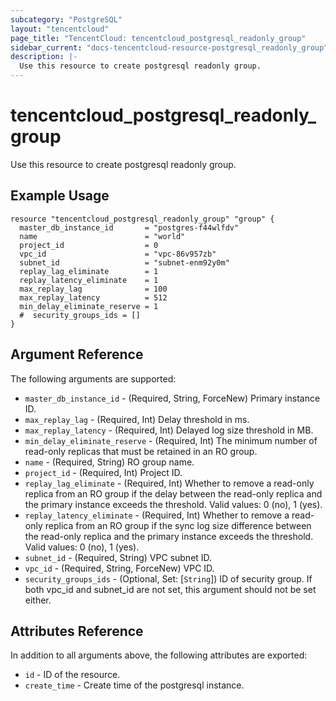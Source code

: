```yaml
---
subcategory: "PostgreSQL"
layout: "tencentcloud"
page_title: "TencentCloud: tencentcloud_postgresql_readonly_group"
sidebar_current: "docs-tencentcloud-resource-postgresql_readonly_group"
description: |-
  Use this resource to create postgresql readonly group.
---
```


# tencentcloud_postgresql_readonly_group

Use this resource to create postgresql readonly group.

## Example Usage

```hcl
resource "tencentcloud_postgresql_readonly_group" "group" {
  master_db_instance_id       = "postgres-f44wlfdv"
  name                        = "world"
  project_id                  = 0
  vpc_id                      = "vpc-86v957zb"
  subnet_id                   = "subnet-enm92y0m"
  replay_lag_eliminate        = 1
  replay_latency_eliminate    = 1
  max_replay_lag              = 100
  max_replay_latency          = 512
  min_delay_eliminate_reserve = 1
  #  security_groups_ids = []
}
```

## Argument Reference

The following arguments are supported:

* `master_db_instance_id` - (Required, String, ForceNew) Primary instance ID.
* `max_replay_lag` - (Required, Int) Delay threshold in ms.
* `max_replay_latency` - (Required, Int) Delayed log size threshold in MB.
* `min_delay_eliminate_reserve` - (Required, Int) The minimum number of read-only replicas that must be retained in an RO group.
* `name` - (Required, String) RO group name.
* `project_id` - (Required, Int) Project ID.
* `replay_lag_eliminate` - (Required, Int) Whether to remove a read-only replica from an RO group if the delay between the read-only replica and the primary instance exceeds the threshold. Valid values: 0 (no), 1 (yes).
* `replay_latency_eliminate` - (Required, Int) Whether to remove a read-only replica from an RO group if the sync log size difference between the read-only replica and the primary instance exceeds the threshold. Valid values: 0 (no), 1 (yes).
* `subnet_id` - (Required, String) VPC subnet ID.
* `vpc_id` - (Required, String, ForceNew) VPC ID.
* `security_groups_ids` - (Optional, Set: [`String`]) ID of security group. If both vpc_id and subnet_id are not set, this argument should not be set either.

## Attributes Reference

In addition to all arguments above, the following attributes are exported:

* `id` - ID of the resource.
* `create_time` - Create time of the postgresql instance.


